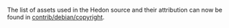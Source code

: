 The list of assets used in the Hedon source and their attribution can now be found in [contrib/debian/copyright](../contrib/debian/copyright).
